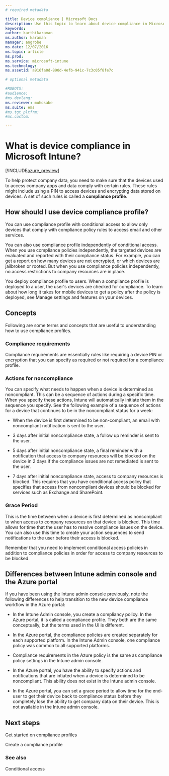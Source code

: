 ```yaml
---
# required metadata

title: Device compliance | Microsoft Docs
description: Use this topic to learn about device compliance in Microsoft Intune
keywords:
author: karthikaramanms.author: karaman
manager: angrobe
ms.date: 12/07/2016
ms.topic: article
ms.prod:
ms.service: microsoft-intune
ms.technology:
ms.assetid: a916fa0d-890d-4efb-941c-7c3c05f8fe7c

# optional metadata

#ROBOTS:
#audience:
#ms.devlang:
ms.reviewer: muhosabe
ms.suite: ems
#ms.tgt_pltfrm:
#ms.custom:

---
```


# What is device compliance in Microsoft Intune?


[!INCLUDE[azure_preview](../includes/azure_preview.md)]

To help protect company data, you need to make sure that the devices used to access company apps and data comply with certain rules. These rules might include using a PIN to access devices and encrypting data
stored on devices. A set of such rules is called a **compliance profile**.

##  How should I use device compliance profile?


You can use compliance profile with conditional access to allow only devices that comply with compliance policy rules to access email and other services.

You can also use compliance profile independently of conditional access.
When you use compliance policies independently, the targeted devices are evaluated and reported with their compliance status. For example, you
can get a report on how many devices are not encrypted, or which devices are jailbroken or rooted. But when you use compliance policies independently, no access restrictions to company resources are in place.

You deploy compliance profile to users. When a compliance profile is deployed to a user, the user's devices are checked for compliance. To learn about how long it takes for mobile devices to get a policy after the policy is deployed, see Manage settings and features on your devices.

##  Concepts

Following are some terms and concepts that are useful to understanding how to use compliance profiles.

### Compliance requirements

Compliance requirements are essentially rules like requiring a device PIN or encryption that you can specify as required or not required for a compliance profile.

### Actions for noncompliance

You can specify what needs to happen when a device is determined as noncompliant. This can be a sequence of actions during a specific time.
When you specify these actions, Intune will automatically initiate them in the sequence you specify. See the following example of a sequence of
actions for a device that continues to be in the noncompliant status for
a week:

-   When the device is first determined to be non-compliant, an email with noncompliant notification is sent to the user.

-   3 days after initial noncompliance state, a follow up reminder is sent to the user.

-   5 days after initial noncompliance state, a final reminder with a notification that access to company resources will be blocked on the device in 2 days if the compliance issues are not remediated is sent to the user.

-   7 days after initial noncompliance state, access to company resources is blocked. This requires that you have conditional access policy that specifies that access from noncompliant devices should    be blocked for services such as Exchange and SharePoint.

### Grace Period

This is the time between when a device is first determined as
noncompliant to when access to company resources on that device is blocked. This time allows for time that the user has to resolve
compliance issues on the device. You can also use this time to create your action sequences to send notifications to the user before their access is blocked.

Remember that you need to implement conditional access policies in addition to compliance policies in order for access to company resources to be blocked.

##  Differences between Intune admin console and the Azure portal


If you have been using the Intune admin console previously, note the following differences to help transition to the new device compliance workflow in the Azure portal:

-   In the Intune Admin console, you create a compliancy policy. In the Azure portal, it is called a compliance profile. They both are the same conceptually, but the terms used in the UI is different.

-   In the Azure portal, the compliance policies are created separately for each supported platform. In the Intune Admin console, one compliance policy was common to all supported platforms.

-   Compliance requirements in the Azure policy is the same as  compliance policy settings in the Intune admin console.

-   In the Azure portal, you have the ability to specify actions and notifications that are intiated when a device is determined to be noncompliant. This ability does not exist in the Intune admin console.

-   In the Azure portal, you can set a grace period to allow time for the end-user to get their device back to compliance status before they completely lose the ability to get company data on their device. This is not available in the Intune admin console.

##  Next steps

Get started on compliance profiles

Create a compliance profile

### See also

Conditional access
